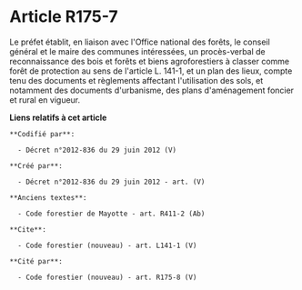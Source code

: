 # Article R175-7

Le préfet établit, en liaison avec l'Office national des forêts, le conseil général et le maire des communes intéressées, un
procès-verbal de reconnaissance des bois et forêts et biens agroforestiers à classer comme forêt de protection au sens de
l'article L. 141-1, et un plan des lieux, compte tenu des documents et règlements affectant l'utilisation des sols, et
notamment des documents d'urbanisme, des plans d'aménagement foncier et rural en vigueur.

**Liens relatifs à cet article**

	**Codifié par**:

	  - Décret n°2012-836 du 29 juin 2012 (V)

	**Créé par**:

	  - Décret n°2012-836 du 29 juin 2012 - art. (V)

	**Anciens textes**:

	  - Code forestier de Mayotte - art. R411-2 (Ab)

	**Cite**:

	  - Code forestier (nouveau) - art. L141-1 (V)

	**Cité par**:

	  - Code forestier (nouveau) - art. R175-8 (V)
